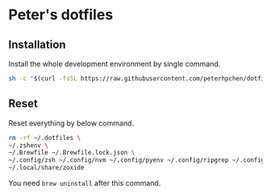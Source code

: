 # Peter's dotfiles

## Installation

Install the whole development environment by single command.

```sh
sh -c "$(curl -fsSL https://raw.githubusercontent.com/peterhpchen/dotfiles/main/utils/installer/install.sh)"
```

## Reset

Reset everything by below command.

```sh
rm -rf ~/.dotfiles \
~/.zshenv \
~/.Brewfile ~/.Brewfile.lock.json \
~/.config/zsh ~/.config/nvm ~/.config/pyenv ~/.config/ripgrep ~/.config/fzf ~/.config/neofetch ~/.config/tmux ~/.config/kitty \
~/.local/share/zoxide
```

You need `brew uninstall` after this command.
